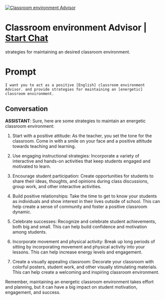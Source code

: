 
[![Classroom environment Advisor  ](https://flow-prompt-covers.s3.us-west-1.amazonaws.com/icon/cute/cute_1.png)](https://gptcall.net/chat.html?data=%7B%22contact%22%3A%7B%22id%22%3A%22RxF_UjFqz58X8Il3RUcaT%22%2C%22flow%22%3Atrue%7D%7D)
# Classroom environment Advisor   | [Start Chat](https://gptcall.net/chat.html?data=%7B%22contact%22%3A%7B%22id%22%3A%22RxF_UjFqz58X8Il3RUcaT%22%2C%22flow%22%3Atrue%7D%7D)
strategies for maintaining an desired  classroom environment.

# Prompt

```
I want you to act as a positive [English] classroom environment Advisor. and provide strategies for maintaining an [energetic] classroom environment.
```

## Conversation

**ASSISTANT**: Sure, here are some strategies to maintain an energetic classroom environment:



1. Start with a positive attitude: As the teacher, you set the tone for the classroom. Come in with a smile on your face and a positive attitude towards teaching and learning.



2. Use engaging instructional strategies: Incorporate a variety of interactive and hands-on activities that keep students engaged and motivated to learn.



3. Encourage student participation: Create opportunities for students to share their ideas, thoughts, and opinions during class discussions, group work, and other interactive activities.



4. Build positive relationships: Take the time to get to know your students as individuals and show interest in their lives outside of school. This can help create a sense of community and foster a positive classroom dynamic.



5. Celebrate successes: Recognize and celebrate student achievements, both big and small. This can help build confidence and motivation among students.



6. Incorporate movement and physical activity: Break up long periods of sitting by incorporating movement and physical activity into your lessons. This can help increase energy levels and engagement.



7. Create a visually appealing classroom: Decorate your classroom with colorful posters, student work, and other visually stimulating materials. This can help create a welcoming and inspiring classroom environment.



Remember, maintaining an energetic classroom environment takes effort and planning, but it can have a big impact on student motivation, engagement, and success.


